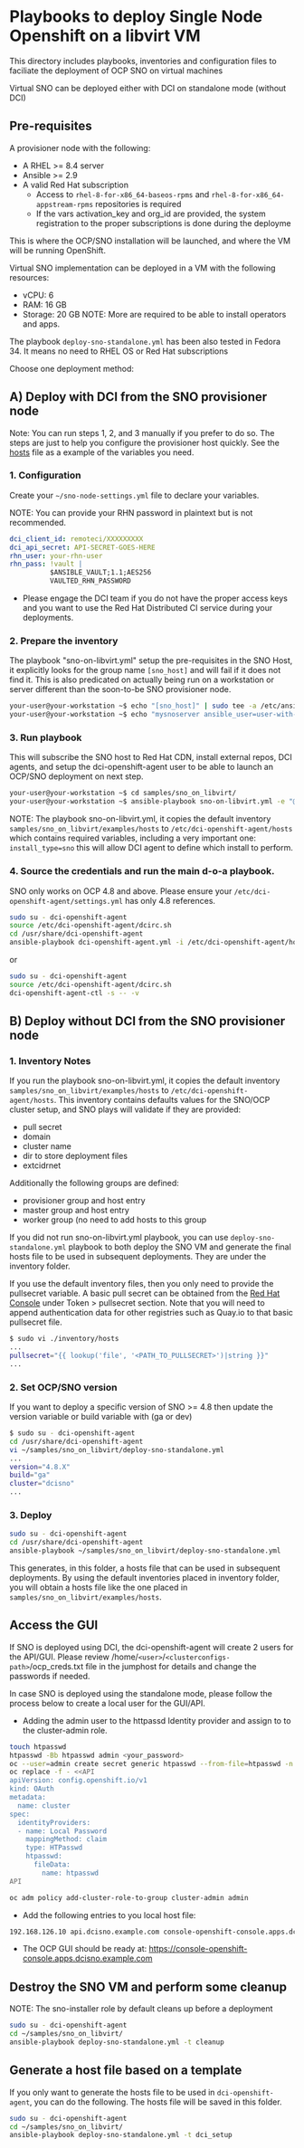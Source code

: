 # Playbooks to deploy Single Node Openshift on a libvirt VM

This directory includes playbooks, inventories and configuration files to faciliate the deployment of OCP SNO on virtual machines

Virtual SNO can be deployed either with DCI on standalone mode (without DCI)

## Pre-requisites

A provisioner node with the following:
- A RHEL >= 8.4 server
- Ansible >= 2.9
- A valid Red Hat subscription
  - Access to `rhel-8-for-x86_64-baseos-rpms` and `rhel-8-for-x86_64-appstream-rpms` repositories is required
  - If the vars activation_key and org_id are provided, the system registration to the proper subscriptions is done during the deployme

This is where the OCP/SNO installation will be launched, and where the VM will be running OpenShift.

Virtual SNO implementation can be deployed in a VM with the following resources:
- vCPU: 6
- RAM: 16 GB
- Storage: 20 GB
NOTE: More are required to be able to install operators and apps.

The playbook `deploy-sno-standalone.yml` has been also tested in Fedora 34. It means no need to RHEL OS or Red Hat subscriptions

Choose one deployment method:

## A) Deploy with DCI from the SNO provisioner node

Note: You can run steps 1, 2, and 3 manually if you prefer to do so. The steps are just to help you configure the provisioner host quickly. See the [hosts](https://github.com/redhat-cip/dci-openshift-agent/blob/master/samples/sno_on_libvirt/examples/hosts) file as a example of the variables you need.

### 1. Configuration

Create your `~/sno-node-settings.yml` file to declare your variables.

NOTE: You can provide your RHN password in plaintext but is not recommended.

```yaml
dci_client_id: remoteci/XXXXXXXXX
dci_api_secret: API-SECRET-GOES-HERE
rhn_user: your-rhn-user
rhn_pass: !vault |
          $ANSIBLE_VAULT;1.1;AES256
          VAULTED_RHN_PASSWORD
```

* Please engage the DCI team if you do not have the proper access keys and you want to use the Red Hat Distributed CI service during your deployments.

### 2. Prepare the inventory

The playbook "sno-on-libvirt.yml" setup the pre-requisites in the SNO Host, it explicitly looks for the group name `[sno_host]` and will fail if it does not find it.
This is also predicated on actually being run on a workstation or server different than the soon-to-be SNO provisioner node.

```bash
your-user@your-workstation ~$ echo "[sno_host]" | sudo tee -a /etc/ansible/hosts
your-user@your-workstation ~$ echo "mysnoserver ansible_user=user-with-sudo-priv ansible_host=some-server" | sudo tee -a /etc/ansible/hosts
```

### 3. Run playbook

This will subscribe the SNO host to Red Hat CDN, install external repos, DCI agents, and setup the dci-openshift-agent user to be able to launch an OCP/SNO deployment on next step.

```bash
your-user@your-workstation ~$ cd samples/sno_on_libvirt/
your-user@your-workstation ~$ ansible-playbook sno-on-libvirt.yml -e "@~/sno-node-settings.yml" -i /etc/ansible/hosts --vault-password-file ~/.vault_secret
```

NOTE: The playbook sno-on-libvirt.yml, it copies the default inventory `samples/sno_on_libvirt/examples/hosts` to `/etc/dci-openshift-agent/hosts` which contains required variables, including a very important one: `install_type=sno` this will allow DCI agent to define which install to perform.

### 4. Source the credentials and run the main d-o-a playbook.

SNO only works on OCP 4.8 and above. Please ensure your `/etc/dci-openshift-agent/settings.yml` has only 4.8 references.

```bash
sudo su - dci-openshift-agent
source /etc/dci-openshift-agent/dcirc.sh
cd /usr/share/dci-openshift-agent
ansible-playbook dci-openshift-agent.yml -i /etc/dci-openshift-agent/hosts  -e "@/etc/dci-openshift-agent/settings.yml"
```

or

```bash
sudo su - dci-openshift-agent
source /etc/dci-openshift-agent/dcirc.sh
dci-openshift-agent-ctl -s -- -v
```

## B) Deploy without DCI from the SNO provisioner node

### 1. Inventory Notes

If you run the playbook sno-on-libvirt.yml, it copies the default inventory `samples/sno_on_libvirt/examples/hosts` to `/etc/dci-openshift-agent/hosts`.
This inventory contains defaults values for the SNO/OCP cluster setup, and SNO plays will validate if they are provided:

- pull secret
- domain
- cluster name
- dir to store deployment files
- extcidrnet

Additionally the following groups are defined:

- provisioner group and host entry
- master group and host entry
- worker group (no need to add hosts to this group

If you did not run sno-on-libvirt.yml playbook, you can use `deploy-sno-standalone.yml` playbook to both deploy the SNO VM and generate the final hosts file to be used in subsequent deployments. They are under the inventory folder.

If you use the default inventory files, then you only need to provide the pullsecret variable. A basic pull secret can be obtained from the [Red Hat Console](https://console.redhat.com/openshift/downloads) under Token > pullsecret section. Note that you will need to append authentication data for other registries such as Quay.io to that basic pullsecret file.

```bash
$ sudo vi ./inventory/hosts
...
pullsecret="{{ lookup('file', '<PATH_TO_PULLSECRET>')|string }}"
...
```
### 2. Set OCP/SNO version
If you want to deploy a specific version of SNO >= 4.8 then update the version variable or build variable with (ga or dev)

```bash
$ sudo su - dci-openshift-agent
cd /usr/share/dci-openshift-agent
vi ~/samples/sno_on_libvirt/deploy-sno-standalone.yml
...
version="4.8.X"
build="ga"
cluster="dcisno"
...
```

### 3. Deploy

```bash
sudo su - dci-openshift-agent
cd /usr/share/dci-openshift-agent
ansible-playbook ~/samples/sno_on_libvirt/deploy-sno-standalone.yml
```

This generates, in this folder, a hosts file that can be used in subsequent deployments. By using the default inventories placed in inventory folder, you will obtain a hosts file like the one placed in `samples/sno_on_libvirt/examples/hosts`.

##  Access the GUI

If SNO is deployed using DCI, the dci-openshift-agent will create 2 users for the API/GUI. Please review /home/`<user>`/`<clusterconfigs-path>`/ocp_creds.txt file in the jumphost for details and change the passwords if needed.

In case SNO is deployed using the standalone mode, please follow the process below to create a local user for the GUI/API.

* Adding the admin user to the httpassd Identity provider and assign to to the cluster-admin role.

```bash
touch htpasswd
htpasswd -Bb htpasswd admin <your_password>
oc --user=admin create secret generic htpasswd --from-file=htpasswd -n openshift-config
oc replace -f - <<API
apiVersion: config.openshift.io/v1
kind: OAuth
metadata:
  name: cluster
spec:
  identityProviders:
  - name: Local Password
    mappingMethod: claim
    type: HTPasswd
    htpasswd:
      fileData:
        name: htpasswd
API

oc adm policy add-cluster-role-to-group cluster-admin admin
```

* Add the following entries to you local host file:
```bash
192.168.126.10 api.dcisno.example.com console-openshift-console.apps.dcisno.example.com oauth-openshift.apps.dcisno.example.com
```

* The OCP GUI should be ready at: https://console-openshift-console.apps.dcisno.example.com


## Destroy the SNO VM and perform some cleanup

NOTE: The sno-installer role by default cleans up before a deployment

```bash
sudo su - dci-openshift-agent
cd ~/samples/sno_on_libvirt/
ansible-playbook deploy-sno-standalone.yml -t cleanup
```

## Generate a host file based on a template

If you only want to generate the hosts file to be used in `dci-openshift-agent`, you can do the following. The hosts file will be saved in this folder.

```bash
sudo su - dci-openshift-agent
cd ~/samples/sno_on_libvirt/
ansible-playbook deploy-sno-standalone.yml -t dci_setup
```
